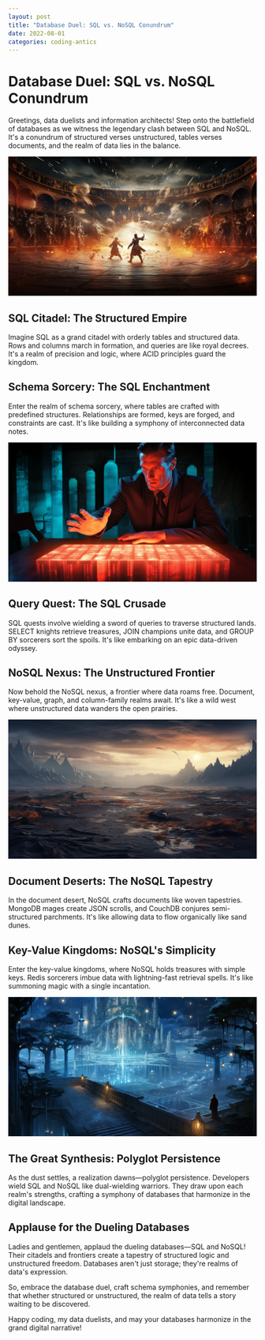 ```yaml
---
layout: post
title: "Database Duel: SQL vs. NoSQL Conundrum"
date: 2022-08-01
categories: coding-antics
---
```


# Database Duel: SQL vs. NoSQL Conundrum

Greetings, data duelists and information architects! Step onto the battlefield of databases as we witness the legendary clash between SQL and NoSQL. It's a conundrum of structured verses unstructured, tables verses documents, and the realm of data lies in the balance.

![Database Duel](/assets/images/database_duel.png)

## SQL Citadel: The Structured Empire

Imagine SQL as a grand citadel with orderly tables and structured data. Rows and columns march in formation, and queries are like royal decrees. It's a realm of precision and logic, where ACID principles guard the kingdom.

## Schema Sorcery: The SQL Enchantment

Enter the realm of schema sorcery, where tables are crafted with predefined structures. Relationships are formed, keys are forged, and constraints are cast. It's like building a symphony of interconnected data notes.

![Schema Sorcery](/assets/images/schema_sorcery.png)

## Query Quest: The SQL Crusade

SQL quests involve wielding a sword of queries to traverse structured lands. SELECT knights retrieve treasures, JOIN champions unite data, and GROUP BY sorcerers sort the spoils. It's like embarking on an epic data-driven odyssey.

## NoSQL Nexus: The Unstructured Frontier

Now behold the NoSQL nexus, a frontier where data roams free. Document, key-value, graph, and column-family realms await. It's like a wild west where unstructured data wanders the open prairies.

![NoSQL Nexus](/assets/images/nosql_nexus.png)

## Document Deserts: The NoSQL Tapestry

In the document desert, NoSQL crafts documents like woven tapestries. MongoDB mages create JSON scrolls, and CouchDB conjures semi-structured parchments. It's like allowing data to flow organically like sand dunes.

## Key-Value Kingdoms: NoSQL's Simplicity

Enter the key-value kingdoms, where NoSQL holds treasures with simple keys. Redis sorcerers imbue data with lightning-fast retrieval spells. It's like summoning magic with a single incantation.

![Key-Value Kingdoms](/assets/images/key_value_kingdoms.png)

## The Great Synthesis: Polyglot Persistence

As the dust settles, a realization dawns—polyglot persistence. Developers wield SQL and NoSQL like dual-wielding warriors. They draw upon each realm's strengths, crafting a symphony of databases that harmonize in the digital landscape.

## Applause for the Dueling Databases

Ladies and gentlemen, applaud the dueling databases—SQL and NoSQL! Their citadels and frontiers create a tapestry of structured logic and unstructured freedom. Databases aren't just storage; they're realms of data's expression.

So, embrace the database duel, craft schema symphonies, and remember that whether structured or unstructured, the realm of data tells a story waiting to be discovered.

Happy coding, my data duelists, and may your databases harmonize in the grand digital narrative!
